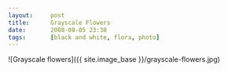 ```yaml
---
layout:     post
title:      Grayscale Flowers
date:       2008-08-05 23:38
tags:       [black and white, flora, photo]
---
```


![Grayscale flowers]({{ site.image_base }}/grayscale-flowers.jpg)
